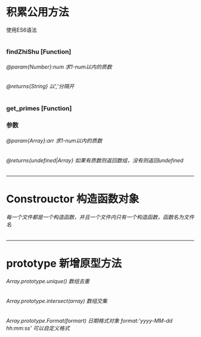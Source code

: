 # 积累公用方法
使用ES6语法
#
### findZhiShu [Function]

###### @param{Number}:num   求1-num以内的质数

###### @returns{String}   以','分隔开

#

### get_primes [Function]

### 参数

###### @param{Array}:arr   求1-num以内的质数

###### @returns{undefined|Array} 如果有质数则返回数组，没有则返回undefined
--------------------------------------------------------------------------
#
#




# Constrouctor 构造函数对象
###### 每一个文件都是一个构造函数，并且一个文件内只有一个构造函数，函数名为文件名
-----------------------------------------------------------------------------
#
#


# prototype 新增原型方法

###### Array.prototype.unique() 数组去重

###### Array.prototype.intersect(array) 数组交集

###### Array.prototype.Format(formart) 日期格式对象 format:'yyyy-MM-dd hh:mm:ss' 可以自定义格式



